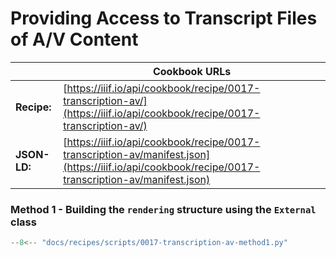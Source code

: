 # Providing Access to Transcript Files of A/V Content
|              | **Cookbook URLs** |
|--------------|-------------------|
| **Recipe:**  | [https://iiif.io/api/cookbook/recipe/0017-transcription-av/](https://iiif.io/api/cookbook/recipe/0017-transcription-av/) |
| **JSON-LD:** | [https://iiif.io/api/cookbook/recipe/0017-transcription-av/manifest.json](https://iiif.io/api/cookbook/recipe/0017-transcription-av/manifest.json) |

### Method 1 - Building the `rendering` structure using the `External` class
```python
--8<-- "docs/recipes/scripts/0017-transcription-av-method1.py"
```